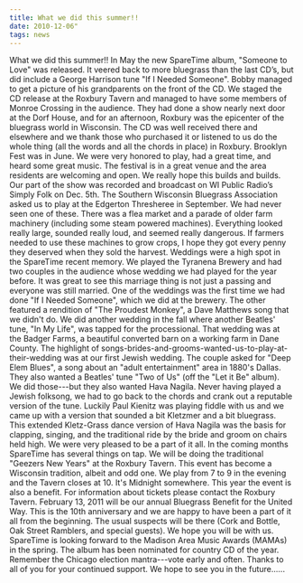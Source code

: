 ```yaml
---
title: What we did this summer!!
date: 2010-12-06"
tags: news
---
```


What we did this summer!! In May the new SpareTime album, "Someone to Love" was released. It veered back to more bluegrass than the last CD’s, but did include a George Harrison tune "If I Needed Someone". Bobby managed to get a picture of his grandparents on the front of the CD. We staged the CD release at the Roxbury Tavern and managed to have some members of Monroe Crossing in the audience. They had done a show nearly next door at the Dorf House, and for an afternoon, Roxbury was the epicenter of the bluegrass world in Wisconsin. The CD was well received there and elsewhere and we thank those who purchased it or listened to us do the whole thing (all the words and all the chords in place) in Roxbury. Brooklyn Fest was in June. We were very honored to play, had a great time, and heard some great music. The festival is in a great venue and the area residents are welcoming and open. We really hope this builds and builds. Our part of the show was recorded and broadcast on WI Public Radio’s Simply Folk on Dec. 5th. The Southern Wisconsin Bluegrass Association asked us to play at the Edgerton Thresheree in September. We had never seen one of these. There was a flea market and a parade of older farm machinery (including some steam powered machines). Everything looked really large, sounded really loud, and seemed really dangerous. If farmers needed to use these machines to grow crops, I hope they got every penny they deserved when they sold the harvest. Weddings were a high spot in the SpareTime recent memory. We played the Tyranena Brewery and had two couples in the audience whose wedding we had played for the year before. It was great to see this marriage thing is not just a passing and everyone was still married. One of the weddings was the first time we had done "If I Needed Someone", which we did at the brewery. The other featured a rendition of "The Proudest Monkey", a Dave Matthews song that we didn't do. We did another wedding in the fall where another Beatles' tune, "In My Life", was tapped for the processional. That wedding was at the Badger Farms, a beautiful converted barn on a working farm in Dane County. The highlight of songs-brides-and-grooms-wanted-us-to-play-at-their-wedding was at our first Jewish wedding. The couple asked for "Deep Elem Blues", a song about an "adult entertainment" area in 1880's Dallas. They also wanted a Beatles' tune "Two of Us" (off the "Let it Be" album). We did those---but they also wanted Hava Nagila. Never having played a Jewish folksong, we had to go back to the chords and crank out a reputable version of the tune. Luckily Paul Kienitz was playing fiddle with us and we came up with a version that sounded a bit Kletzmer and a bit bluegrass. This extended Kletz-Grass dance version of Hava Nagila was the basis for clapping, singing, and the traditional ride by the bride and groom on chairs held high. We were very pleased to be a part of it all. In the coming months SpareTime has several things on tap. We will be doing the traditional "Geezers New Years" at the Roxbury Tavern. This event has become a Wisconsin tradition, albeit and odd one. We play from 7 to 9 in the evening and the Tavern closes at 10. It's Midnight somewhere. This year the event is also a benefit. For information about tickets please contact the Roxbury Tavern. February 13, 2011 will be our annual Bluegrass Benefit for the United Way. This is the 10th anniversary and we are happy to have been a part of it all from the beginning. The usual suspects will be there (Cork and Bottle, Oak Street Ramblers, and special guests). We hope you will be with us. SpareTime is looking forward to the Madison Area Music Awards (MAMAs) in the spring. The album has been nominated for country CD of the year. Remember the Chicago election mantra---vote early and often. Thanks to all of you for your continued support. We hope to see you in the future......

